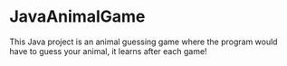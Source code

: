 # JavaAnimalGame
This Java project is an animal guessing game where the program would have to guess your animal, it learns after each game!
